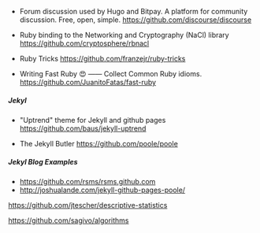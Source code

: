 
* Forum discussion used by Hugo and Bitpay. A platform for community discussion. Free, open, simple.
https://github.com/discourse/discourse

* Ruby binding to the Networking and Cryptography (NaCl) library
https://github.com/cryptosphere/rbnacl

* Ruby Tricks
https://github.com/franzejr/ruby-tricks

* Writing Fast Ruby :heart_eyes: —— Collect Common Ruby idioms.
https://github.com/JuanitoFatas/fast-ruby

##### Jekyl

* "Uptrend" theme for Jekyll and github pages
https://github.com/baus/jekyll-uptrend

* The Jekyll Butler
https://github.com/poole/poole

##### Jekyl Blog Examples

* https://github.com/rsms/rsms.github.com
* http://joshualande.com/jekyll-github-pages-poole/


https://github.com/jtescher/descriptive-statistics

https://github.com/sagivo/algorithms

